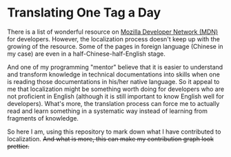 # Translating One Tag a Day
There is a list of wonderful resource on [Mozilla Developer Network (MDN)](https://developer.mozilla.org/en-US/) for developers. However, the localization process doesn't keep up with the growing of the resource. Some of the pages in foreign language (Chinese in my case) are even in a half-Chinese-half-English stage.

And one of my programming "mentor" believe that it is easier to understand and transform knowledge in technical documentations into skills when one is reading those documentations in his/her native language. So it appeal to me that localization might be something worth doing for developers who are not proficient in English (although it is still important to know English well for developers). What's more, the translation process can force me to actually read and learn something in a systematic way instead of learning from fragments of knowledge.

So here I am, using this repository to mark down what I have contributed to localization. <del>And what is more, this can make my contribution graph look prettier.

<p id="demo"></p>

<script>
document.getElementById("user-content-demo").innerHTML = "Hello JavaScript!";
</script> 
